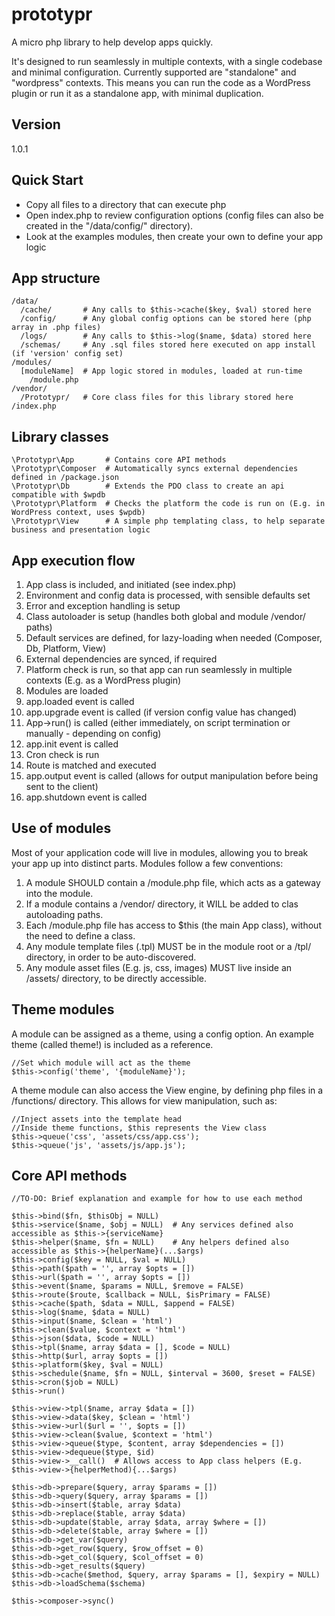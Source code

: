 # prototypr
A micro php library to help develop apps quickly.

It's designed to run seamlessly in multiple contexts, with a single codebase and minimal configuration. Currently supported are "standalone" and "wordpress" contexts. This means you can run the code as a WordPress plugin or run it as a standalone app, with minimal duplication.

## Version
1.0.1

## Quick Start
- Copy all files to a directory that can execute php
- Open index.php to review configuration options (config files can also be created in the "/data/config/" directory).
- Look at the examples modules, then create your own to define your app logic

## App structure

```
/data/
  /cache/       # Any calls to $this->cache($key, $val) stored here
  /config/      # Any global config options can be stored here (php array in .php files)
  /logs/        # Any calls to $this->log($name, $data) stored here
  /schemas/     # Any .sql files stored here executed on app install (if 'version' config set)
/modules/
  [moduleName]  # App logic stored in modules, loaded at run-time
    /module.php
/vendor/
  /Prototypr/   # Core class files for this library stored here
/index.php
```

## Library classes
```
\Prototypr\App       # Contains core API methods
\Prototypr\Composer  # Automatically syncs external dependencies defined in /package.json
\Prototypr\Db        # Extends the PDO class to create an api compatible with $wpdb
\Prototypr\Platform  # Checks the platform the code is run on (E.g. in WordPress context, uses $wpdb)
\Prototypr\View      # A simple php templating class, to help separate business and presentation logic
```

## App execution flow

1. App class is included, and initiated (see index.php)
2. Environment and config data is processed, with sensible defaults set
3. Error and exception handling is setup
4. Class autoloader is setup (handles both global and module /vendor/ paths)
5. Default services are defined, for lazy-loading when needed (Composer, Db, Platform, View)
6. External dependencies are synced, if required
7. Platform check is run, so that app can run seamlessly in multiple contexts (E.g. as a WordPress plugin)
8. Modules are loaded
9. app.loaded event is called
10. app.upgrade event is called (if version config value has changed)
11. App->run() is called (either immediately, on script termination or manually - depending on config)
12. app.init event is called
13. Cron check is run
14. Route is matched and executed
15. app.output event is called (allows for output manipulation before being sent to the client)
16. app.shutdown event is called

## Use of modules

Most of your application code will live in modules, allowing you to break your app up into distinct parts. Modules follow a few conventions:

1. A module SHOULD contain a /module.php file, which acts as a gateway into the module.
2. If a module contains a /vendor/ directory, it WILL be added to clas autoloading paths.
3. Each /module.php file has access to $this (the main App class), without the need to define a class.
4. Any module template files (.tpl) MUST be in the module root or a /tpl/ directory, in order to be auto-discovered.
5. Any module asset files (E.g. js, css, images) MUST live inside an /assets/ directory, to be directly accessible.

## Theme modules

A module can be assigned as a theme, using a config option. An example theme (called theme!) is included as a reference.
```
//Set which module will act as the theme
$this->config('theme', '{moduleName}');
```

A theme module can also access the View engine, by defining php files in a /functions/ directory. This allows for view manipulation, such as:
```
//Inject assets into the template head
//Inside theme functions, $this represents the View class
$this->queue('css', 'assets/css/app.css');
$this->queue('js', 'assets/js/app.js');
```

## Core API methods

```
//TO-DO: Brief explanation and example for how to use each method

$this->bind($fn, $thisObj = NULL)
$this->service($name, $obj = NULL)  # Any services defined also accessible as $this->{serviceName}
$this->helper($name, $fn = NULL)    # Any helpers defined also accessible as $this->{helperName}(...$args)
$this->config($key = NULL, $val = NULL)
$this->path($path = '', array $opts = [])
$this->url($path = '', array $opts = [])
$this->event($name, $params = NULL, $remove = FALSE)
$this->route($route, $callback = NULL, $isPrimary = FALSE)
$this->cache($path, $data = NULL, $append = FALSE)
$this->log($name, $data = NULL)
$this->input($name, $clean = 'html')
$this->clean($value, $context = 'html')
$this->json($data, $code = NULL)
$this->tpl($name, array $data = [], $code = NULL)
$this->http($url, array $opts = [])
$this->platform($key, $val = NULL)
$this->schedule($name, $fn = NULL, $interval = 3600, $reset = FALSE)
$this->cron($job = NULL)
$this->run()

$this->view->tpl($name, array $data = [])
$this->view->data($key, $clean = 'html')
$this->view->url($url = '', $opts = [])
$this->view->clean($value, $context = 'html')
$this->view->queue($type, $content, array $dependencies = [])
$this->view->dequeue($type, $id)
$this->view->__call()  # Allows access to App class helpers (E.g. $this->view->{helperMethod){...$args)

$this->db->prepare($query, array $params = [])
$this->db->query($query, array $params = [])
$this->db->insert($table, array $data)
$this->db->replace($table, array $data)
$this->db->update($table, array $data, array $where = [])
$this->db->delete($table, array $where = [])
$this->db->get_var($query)
$this->db->get_row($query, $row_offset = 0)
$this->db->get_col($query, $col_offset = 0)
$this->db->get_results($query)
$this->db->cache($method, $query, array $params = [], $expiry = NULL)
$this->db->loadSchema($schema)

$this->composer->sync()
```
